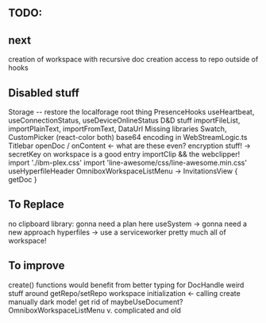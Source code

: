TODO:
-----

next
---
creation of workspace with recursive doc creation
access to repo outside of hooks



Disabled stuff
---
Storage -- restore the localforage root thing
PresenceHooks
  useHeartbeat, useConnectionStatus, useDeviceOnlineStatus
D&D stuff
  importFileList, importPlainText, importFromText, DataUrl
Missing libraries
  Swatch, CustomPicker (react-color both)
base64 encoding in WebStreamLogic.ts
Titlebar
  openDoc / onContent <- what are these even?
encryption stuff! -> secretKey on workspace is a good entry
importClip && the webclipper!
import './ibm-plex.css'
import 'line-awesome/css/line-awesome.min.css'
useHyperfileHeader
OmniboxWorkspaceListMenu -> InvitationsView { getDoc }

To Replace
---
no clipboard library: gonna need a plan here
useSystem -> gonna need a new approach
hyperfiles -> use a serviceworker
pretty much all of workspace!

To improve
----
create() functions would benefit from better typing for DocHandle
weird stuff around getRepo/setRepo
workspace initialization <- calling create manually
dark mode!
get rid of maybeUseDocument?
OmniboxWorkspaceListMenu v. complicated and old